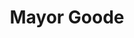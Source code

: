 ---
pid: ws110
title: Mayor Goode
location_transcription: City Hall
coordinates: "[-75.164189703426, 39.952296655008]"
zipcode: '19144'
gen_neighborhood: Northwest Philadelphia
neighborhood: Germantown
outside_phl: 
age: '39'
age_range: 30-39
instagram: 
image_file_name: ws_110.jpg
proposal_transcription: Bench
topic: Person
topic_summary: '0'
type: Bench
keywords_other: 
credit: 
image_labels: 
twitter: 
facebook: 
permalink: "/monuments/ws110/"
layout: item-page
---